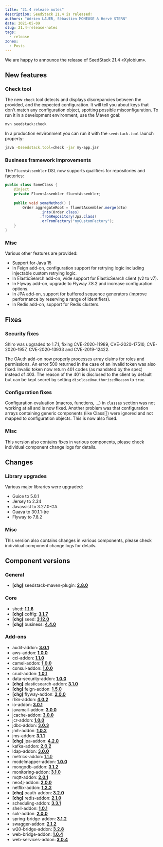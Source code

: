 ```yaml
---
title: "21.4 release notes"
description: SeedStack 21.4 is released!
authors: "Adrien LAUER, Sébastien MONEUSE & Hervé STERN"
date: 2021-05-09
slug: 21.4-release-notes 
tags:
  - release 
zones:
  - Posts
---
```


We are happy to announce the release of SeedStack 21.4 «Xylobium».<!--more-->

## New features

### Check tool

The new `check` tool detects and displays discrepancies between the provided, and the expected configuration. It will
tell you about keys that don't match any configuration object, spotting possible misconfiguration. To run it in a
development environment, use the Maven goal:

```bash
mvn seedstack:check
```

In a production environment you can run it with the `seedstack.tool` launch property:

```bash
java -Dseedstack.tool=check -jar my-app.jar
```

### Business framework improvements

The `FluentAssembler` DSL now supports qualifiers for repositories and factories:

```java
public class SomeClass {
    @Inject
    private FluentAssembler fluentAssembler;
    
    public void someMethod() {
        Order aggregateRoot = fluentAssembler.merge(dto)
                .into(Order.class)
                .fromRepository(Jpa.class)
                .orFromFactory("myCustomFactory");
    }
}
```

### Misc

Various other features are provided:

* Support for Java 15
* In Feign add-on, configuration support for retrying logic including injectable custom retrying logic.
* In ElasticSearch add-on, wide support for ElasticSearch client (v2 to v7).
* In Flyway add-on, upgrade to Flyway 7.8.2 and increase configuration options.
* In JPA add-on, support for buffered sequence generators (improve performance by reserving a range of identifiers).
* In Redis add-on, support for Redis clusters.

## Fixes

### Security fixes

Shiro was upgraded to 1.7.1, fixing CVE-2020-11989, CVE-2020-17510, CVE-2020-1957, CVE-2020-13933 and CVE-2019-12422.

The OAuth add-on now properly processes array claims for roles and permissions. An error 500 returned in the case
of an invalid token was also fixed. Invalid token now return 401 codes (as mandated by the spec) instead of 403. The
reason of the 401 is disclosed to the client by default but can be kept secret by setting `discloseUnauthorizedReason`
to `true`.

### Configuration fixes

Configuration evaluation (macros, functions, ...) in `classes` section was not working at all and is now fixed. 
Another problem was that configuration arrays containing generic components (like Class[]) were ignored and not
mapped to configuration objects. This is now also fixed.

### Misc

This version also contains fixes in various components, please check individual component change logs for details.

## Changes

### Library upgrades

Various major libraries were upgraded:

* Guice to 5.0.1
* Jersey to 2.34
* Javassist to 3.27.0-GA
* Guava to 30.1.1-jre
* Flyway to 7.8.2

### Misc

This version also contains changes in various components, please check individual component change logs for details.

## Component versions

### General

* **[chg]** seedstack-maven-plugin: **[2.8.0](https://github.com/seedstack/seedstack-maven-plugin/releases/tag/v2.8.0)**

### Core

* shed: **[1.1.6](https://github.com/seedstack/shed/releases/tag/v1.1.6)**
* **[chg]** coffig: **[3.1.7](https://github.com/seedstack/coffig/releases/tag/v3.1.7)**
* **[chg]** seed: **[3.12.0](https://github.com/seedstack/seed/releases/tag/v3.12.0)**
* **[chg]** business: **[4.4.0](https://github.com/seedstack/business/releases/tag/v4.4.0)**

### Add-ons

* audit-addon: **[3.0.1](https://github.com/seedstack/audit-addon/releases/tag/v3.0.1)**
* aws-addon: **[1.0.0](https://github.com/seedstack/aws-addon/releases/tag/v1.0.0)**
* cci-addon: **[1.1.0](https://github.com/seedstack/cci-addon/releases/tag/v1.1.0)**
* camel-addon: **[1.0.0](https://github.com/seedstack/camel-addon/releases/tag/v1.0.0)**
* consul-addon: **[1.0.0](https://github.com/seedstack/consul-addon/releases/tag/v1.0.0)**
* crud-addon: **[1.0.1](https://github.com/seedstack/crud-addon/releases/tag/v1.0.1)**
* data-security-addon: **[1.0.0](https://github.com/seedstack/data-security-addon/releases/tag/v1.0.0)**
* **[chg]** elasticsearch-addon: **[3.1.0](https://github.com/seedstack/elasticsearch-addon/releases/tag/v3.1.0)**
* **[chg]** feign-addon: **[1.5.0](https://github.com/seedstack/feign-addon/releases/tag/v1.5.0)**
* **[chg]** flyway-addon: **[2.0.0](https://github.com/seedstack/flyway-addon/releases/tag/v2.0.0)**
* i18n-addon: **[4.0.2](https://github.com/seedstack/i18n-addon/releases/tag/v4.0.2)**
* io-addon: **[3.0.1](https://github.com/seedstack/io-addon/releases/tag/v3.0.1)**
* javamail-addon: **[3.0.0](https://github.com/seedstack/javamail-addon/releases/tag/v3.0.0)**
* jcache-addon: **[3.0.0](https://github.com/seedstack/jcache-addon/releases/tag/v3.0.0)**
* jcr-addon: **[1.0.0](https://github.com/seedstack/jcr-addon/releases/tag/v1.0.0)**
* jdbc-addon: **[3.0.3](https://github.com/seedstack/jdbc-addon/releases/tag/v3.0.3)**
* jmh-addon: **[1.0.2](https://github.com/seedstack/jmh-addon/releases/tag/v1.0.2)**
* jms-addon: **[3.1.1](https://github.com/seedstack/jms-addon/releases/tag/v3.1.1)**
* **[chg]** jpa-addon: **[4.2.0](https://github.com/seedstack/jpa-addon/releases/tag/v4.2.0)**
* kafka-addon: **[2.0.2](https://github.com/seedstack/kafka-addon/releases/tag/v2.0.2)**
* ldap-addon: **[3.0.0](https://github.com/seedstack/ldap-addon/releases/tag/v3.0.0)**
* metrics-addon: [1.1.0](https://github.com/seedstack/metrics-addon/releases/tag/v1.1.0)
* modelmapper-addon: **[1.0.0](https://github.com/seedstack/modelmapper-addon/releases/tag/v1.0.0)**
* mongodb-addon: **[3.1.2](https://github.com/seedstack/mongodb-addon/releases/tag/v3.1.2)**
* monitoring-addon: **[3.1.0](https://github.com/seedstack/monitoring-addon/releases/tag/v3.1.0)**
* mqtt-addon: **[2.0.1](https://github.com/seedstack/mqtt-addon/releases/tag/v2.0.1)**
* neo4j-addon: **[2.0.0](https://github.com/seedstack/neo4j-addon/releases/tag/v2.0.0)**
* netflix-addon: **[1.2.2](https://github.com/seedstack/netflix-addon/releases/tag/v1.2.2)**
* **[chg]** oauth-addon: **[3.2.0](https://github.com/seedstack/oauth-addon/releases/tag/v3.2.0)**
* **[chg]** redis-addon: **[2.1.0](https://github.com/seedstack/redis-addon/releases/tag/v2.1.0)**
* scheduling-addon: **[3.3.1](https://github.com/seedstack/scheduling-addon/releases/tag/v3.3.1)**
* shell-addon: **[1.0.1](https://github.com/seedstack/shell-addon/releases/tag/v1.0.1)**
* solr-addon: **[2.0.0](https://github.com/seedstack/solr-addon/releases/tag/v2.0.0)**
* spring-bridge-addon: **[3.1.2](https://github.com/seedstack/spring-bridge-addon/releases/tag/v3.1.2)**
* swagger-addon: **[2.1.2](https://github.com/seedstack/swagger-addon/releases/tag/v2.1.2)**
* w20-bridge-addon: **[3.2.8](https://github.com/seedstack/w20-bridge-addon/releases/tag/v3.2.8)**
* web-bridge-addon: **[1.0.4](https://github.com/seedstack/web-bridge-addon/releases/tag/v1.0.4)**
* web-services-addon: **[3.0.4](https://github.com/seedstack/web-services-addon/releases/tag/v3.0.4)**
